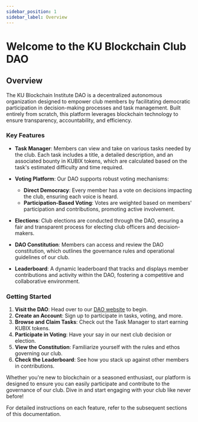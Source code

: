 ```yaml
---
sidebar_position: 1
sidebar_label: Overview
---
```


# Welcome to the KU Blockchain Club DAO

## Overview

The KU Blockchain Institute DAO is a decentralized autonomous organization designed to empower club members by facilitating democratic participation in decision-making processes and task management. Built entirely from scratch, this platform leverages blockchain technology to ensure transparency, accountability, and efficiency.

### Key Features

- **Task Manager**: Members can view and take on various tasks needed by the club. Each task includes a title, a detailed description, and an associated bounty in KUBIX tokens, which are calculated based on the task's estimated difficulty and time required.

- **Voting Platform**: Our DAO supports robust voting mechanisms:

  - **Direct Democracy**: Every member has a vote on decisions impacting the club, ensuring each voice is heard.
  - **Participation-Based Voting**: Votes are weighted based on members' participation and contributions, promoting active involvement.

- **Elections**: Club elections are conducted through the DAO, ensuring a fair and transparent process for electing club officers and decision-makers.

- **DAO Constitution**: Members can access and review the DAO constitution, which outlines the governance rules and operational guidelines of our club.

- **Leaderboard**: A dynamic leaderboard that tracks and displays member contributions and activity within the DAO, fostering a competitive and collaborative environment.

### Getting Started

1. **Visit the DAO**: Head over to our [DAO website](#) to begin.
2. **Create an Account**: Sign up to participate in tasks, voting, and more.
3. **Browse and Claim Tasks**: Check out the Task Manager to start earning KUBIX tokens.
4. **Participate in Voting**: Have your say in our next club decision or election.
5. **View the Constitution**: Familiarize yourself with the rules and ethos governing our club.
6. **Check the Leaderboard**: See how you stack up against other members in contributions.

Whether you're new to blockchain or a seasoned enthusiast, our platform is designed to ensure you can easily participate and contribute to the governance of our club. Dive in and start engaging with your club like never before!

For detailed instructions on each feature, refer to the subsequent sections of this documentation.
